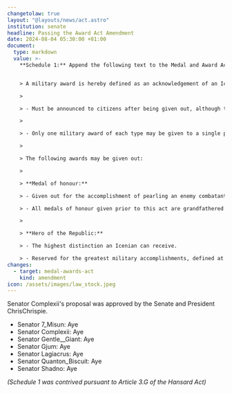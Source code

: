 ```yaml
---
changetolaw: true
layout: "@layouts/news/act.astro"
institution: senate
headline: Passing the Award Act Amendment
date: 2024-08-04 05:30:00 +01:00
document:
  type: markdown
  value: >-
    **Schedule 1:** Append the following text to the Medal and Award Act:


    > A military award is hereby defined as an acknowledgement of an Icenian citizens actions during a military conflict given out by the Secretary of Defense.

    > 

    > - Must be announced to citizens after being given out, although this may be delayed in case of the award being given out for military operations still ongoing or ones that need to remain in secret.

    > 

    > - Only one military award of each type may be given to a single person.

    > 

    > The following awards may be given out:

    > 

    > **Medal of honour:**  

    > - Given out for the accomplishment of pearling an enemy combatant.

    > - All medals of honour given prior to this act are grandfathered in and do not need to be won again.

    >

    > **Hero of the Republic:**

    > - The highest distinction an Icenian can receive.

    > - Reserved for the greatest military accomplishments, defined at the discretion of the Secretary of Defense.
changes:
  - target: medal-awards-act
    kind: amendment
icon: /assets/images/law_stock.jpeg
---
```

Senator Complexii's proposal was approved by the Senate and President ChrisChrispie.<!--more-->

- Senator 7_Misun: Aye
- Senator Complexii: Aye
- Senator Gentle__Giant: Aye
- Senator Gjum: Aye
- Senator Lagiacrus: Aye
- Senator Quanton_Biscuit: Aye
- Senator Shadno: Aye

*(Schedule 1 was contrived pursuant to Article 3.G of the Hansard Act)*
